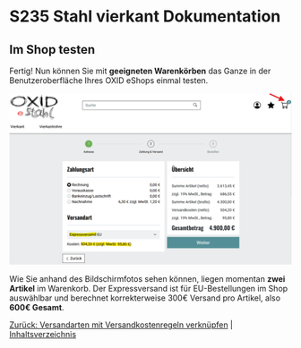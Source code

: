 # S235 Stahl vierkant Dokumentation

## Im Shop testen

Fertig! Nun können Sie mit **geeigneten Warenkörben** das Ganze in der Benutzeroberfläche Ihres OXID eShops einmal testen. 

![Expressversand im Kassenvorgang ausgewählt](media/beispiel-kasse.png)

Wie Sie anhand des Bildschirmfotos sehen können, liegen momentan **zwei Artikel** im Warenkorb. Der Expressversand ist für EU-Bestellungen im Shop auswählbar und berechnet korrekterweise 300€ Versand pro Artikel, also **600€ Gesamt**.

[Zurück: Versandarten mit Versandkostenregeln verknüpfen](versandarten-verknuepfen.md) | [Inhaltsverzeichnis](README.md#inhaltsverzeichnis)
